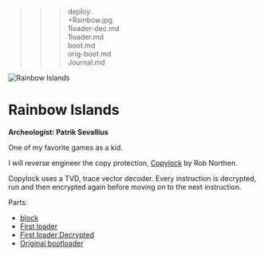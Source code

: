 >>> deploy:<br>
>>> +Rainbow.jpg<br>
>>> 1loader-dec.md<br>
>>> 1loader.md<br>
>>> boot.md<br>
>>> orig-boot.md<br>
>>> Journal.md<br>

![Rainbow Islands](Rainbow.jpg)

# Rainbow Islands

**Archeologist: Patrik Sevallius**

One of my favorite games as a kid.

I will reverse engineer the copy protection, [Copylock](http://en.wikipedia.org/wiki/Rob_Northen_copylock) by Rob Northen.

Copylock uses a TVD, trace vector decoder. Every instruction is decrypted, run and then encrypted again before moving on to the next instruction.

Parts:
  * [block](boot.md) 
  * [First loader](1loader.md) 
  * [First loader Decrypted](1loader-dec.md) 
  * [Original bootloader](orig-boot.md)